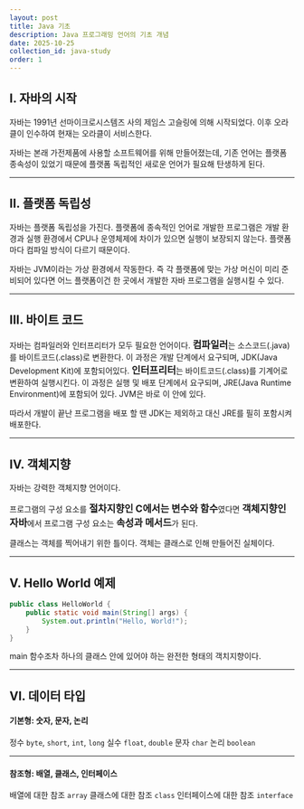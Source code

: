 ```yaml
---
layout: post
title: Java 기초
description: Java 프로그래밍 언어의 기초 개념
date: 2025-10-25
collection_id: java-study
order: 1
---
```


## I. 자바의 시작
자바는 1991년 선마이크로시스템즈 사의 제임스 고슬링에 의해 시작되었다.
이후 오라클이 인수하여 현재는 오라클이 서비스한다.

자바는 본래 가전제품에 사용할 소프트웨어를 위해 만들어졌는데, 기존 언어는 플랫폼 종속성이 있었기 때문에 플랫폼 독립적인 새로운 언어가 필요해 탄생하게 된다.

---

## II. 플랫폼 독립성
자바는 플랫폼 독립성을 가진다. 플랫폼에 종속적인 언어로 개발한 프로그램은 개발 환경과 실행 환경에서 CPU나 운영체제에 차이가 있으면 실행이 보장되지 않는다. 플랫폼마다 컴파일 방식이 다르기 때문이다.

자바는 JVM이라는 가상 환경에서 작동한다. 즉 각 플랫폼에 맞는 가상 머신이 미리 준비되어 있다면 어느 플랫폼이건 한 곳에서 개발한 자바 프로그램을 실행시킬 수 있다.

---

## III. 바이트 코드
자바는 컴파일러와 인터프리터가 모두 필요한 언어이다.
<span style="font-size:17px; font-weight:bold;">컴파일러</span>는 소스코드(.java)를 바이트코드(.class)로 변환한다. 이 과정은 개발 단계에서 요구되며, JDK(Java Development Kit)에 포함되어있다.
<span style="font-size:17px; font-weight:bold;">인터프리터</span>는 바이트코드(.class)를 기계어로 변환하여 실행시킨다. 이 과정은 실행 및 배포 단계에서 요구되며, JRE(Java Runtime Environment)에 포함되어 있다. JVM은 바로 이 안에 있다.

따라서 개발이 끝난 프로그램을 배포 할 땐 JDK는 제외하고 대신 JRE를 필히 포함시켜 배포한다.

---

## IV. 객체지향
자바는 강력한 객체지향 언어이다.

프로그램의 구성 요소를 <span style="font-size:17px; font-weight:bold;">절차지향인 C에서는 변수와 함수</span>였다면
<span style="font-size:17px; font-weight:bold;">객체지향인 자바</span>에서 프로그램 구성 요소는 <span style="font-size:17px; font-weight:bold;">속성과 메서드</span>가 된다.

클래스는 객체를 찍어내기 위한 틀이다.
객체는 클래스로 인해 만들어진 실체이다.

---

## V. Hello World 예제
```java
public class HelloWorld {
	public static void main(String[] args) {
        System.out.println("Hello, World!");
    }
}
```
main 함수조차 하나의 클래스 안에 있어야 하는 완전한 형태의 객치지향이다.

---

## VI. 데이터 타입
#### 기본형: 숫자, 문자, 논리
정수 `byte`, `short`, `int`, `long`
실수 `float`, `double`
문자 `char`
논리 `boolean`

---

#### 참조형: 배열, 클래스, 인터페이스
배열에 대한 참조 `array`
클래스에 대한 참조 `class`
인터페이스에 대한 참조 `interface`